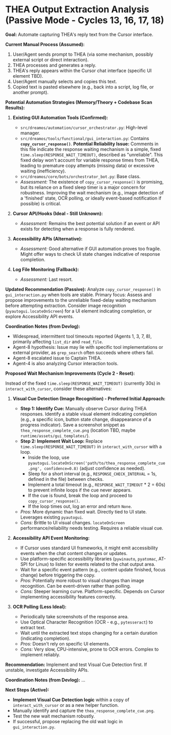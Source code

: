 # THEA Output Extraction Analysis (Passive Mode - Cycles 13, 16, 17, 18)

**Goal:** Automate capturing THEA's reply text from the Cursor interface.

**Current Manual Process (Assumed):**
1. User/Agent sends prompt to THEA (via some mechanism, possibly external script or direct interaction).
2. THEA processes and generates a reply.
3. THEA's reply appears within the Cursor chat interface (specific UI element TBD).
4. User/Agent manually selects and copies this text.
5. Copied text is pasted elsewhere (e.g., back into a script, log file, or another prompt).

**Potential Automation Strategies (Memory/Theory + Codebase Scan Results):**

1.  **Existing GUI Automation Tools (Confirmed):**
    *   `src/dreamos/automation/cursor_orchestrator.py`: High-level manager.
    *   `src/dreamos/tools/functional/gui_interaction.py`: Contains **`copy_cursor_response()`**. **Potential Reliability Issue:** Comments in this file indicate the response waiting mechanism is a simple, fixed `time.sleep(RESPONSE_WAIT_TIMEOUT)`, described as "unreliable". This fixed delay won't account for variable response times from THEA, leading to premature copy attempts (missing data) or excessive waiting (inefficiency).
    *   `src/dreamos/core/bots/orchestrator_bot.py`: Base class.
    *   *Assessment:* The existence of `copy_cursor_response()` is promising, but its reliance on a fixed sleep timer is a major concern for robustness. Improving the wait mechanism (e.g., image detection of a 'finished' state, OCR polling, or ideally event-based notification if possible) is critical.

2.  **Cursor API/Hooks (Ideal - Still Unknown):**
    *   *Assessment:* Remains the best potential solution if an event or API exists for detecting when a response is fully rendered.

3.  **Accessibility APIs (Alternative):**
    *   *Assessment:* Good alternative if GUI automation proves too fragile. Might offer ways to check UI state changes indicative of response completion.

4.  **Log File Monitoring (Fallback):**
    *   *Assessment:* Last resort.

**Updated Recommendation (Passive):**
Analyze `copy_cursor_response()` in `gui_interaction.py` when tools are stable. Primary focus: Assess and propose improvements to the unreliable fixed-delay waiting mechanism before attempting extraction. Consider image recognition (`pyautogui.locateOnScreen`) for a UI element indicating completion, or explore Accessibility API events.

**Coordination Notes (from Devlog):**
- Widespread, intermittent tool timeouts reported (Agents 1, 3, 7, 8), primarily affecting `list_dir` and `read_file`.
- Agent-8 hypothesis: Issue may lie with specific tool implementations or external provider, as `grep_search` often succeeds where others fail.
- Agent-8 escalated issue to Captain THEA.
- Agent-4 is also analyzing Cursor interaction tools.

**Proposed Wait Mechanism Improvements (Cycle 2 - Reset):**

Instead of the fixed `time.sleep(RESPONSE_WAIT_TIMEOUT)` (currently 30s) in `interact_with_cursor`, consider these alternatives:

1.  **Visual Cue Detection (Image Recognition) - Preferred Initial Approach:**
    *   **Step 1: Identify Cue:** Manually observe Cursor during THEA responses. Identify a stable visual element indicating completion (e.g., a specific icon, button state change, disappearance of a progress indicator). Save a screenshot snippet as `thea_response_complete_cue.png` (location TBD, maybe `runtime/assets/gui_templates/`).
    *   **Step 2: Implement Wait Loop:** Replace `time.sleep(RESPONSE_WAIT_TIMEOUT)` in `interact_with_cursor` with a loop.
        *   Inside the loop, use `pyautogui.locateOnScreen('path/to/thea_response_complete_cue.png', confidence=0.8)` (adjust confidence as needed).
        *   Sleep for a short interval (e.g., `RESPONSE_CHECK_INTERVAL` = 1s, defined in the file) between checks.
        *   Implement a total timeout (e.g., `RESPONSE_WAIT_TIMEOUT` * 2 = 60s) to prevent infinite loops if the cue never appears.
        *   If the cue is found, break the loop and proceed to `copy_cursor_response()`.
        *   If the loop times out, log an error and return `None`.
    *   *Pros:* More dynamic than fixed wait. Directly tied to UI state. Leverages existing `pyautogui`.
    *   *Cons:* Brittle to UI visual changes. `locateOnScreen` performance/reliability needs testing. Requires a reliable visual cue.

2.  **Accessibility API Event Monitoring:**
    *   If Cursor uses standard UI frameworks, it might emit accessibility events when the chat content changes or updates.
    *   Use platform-specific accessibility libraries (`pywinauto`, `pyatomac`, AT-SPI for Linux) to listen for events related to the chat output area.
    *   Wait for a specific event pattern (e.g., content update finished, focus change) before triggering the copy.
    *   *Pros:* Potentially more robust to visual changes than image recognition. Can be event-driven rather than polling.
    *   *Cons:* Steeper learning curve. Platform-specific. Depends on Cursor implementing accessibility features correctly.

3.  **OCR Polling (Less Ideal):**
    *   Periodically take screenshots of the response area.
    *   Use Optical Character Recognition (OCR - e.g., `pytesseract`) to extract text.
    *   Wait until the extracted text stops changing for a certain duration (indicating completion).
    *   *Pros:* Doesn't rely on specific UI elements.
    *   *Cons:* Very slow, CPU-intensive, prone to OCR errors. Complex to implement reliably.

**Recommendation:** Implement and test Visual Cue Detection first. If unstable, investigate Accessibility APIs.

**Coordination Notes (from Devlog):**
...

**Next Steps (Active):**
- **Implement Visual Cue Detection logic** within a copy of `interact_with_cursor` or as a new helper function.
- Manually identify and capture the `thea_response_complete_cue.png`.
- Test the new wait mechanism robustly.
- If successful, propose replacing the old wait logic in `gui_interaction.py`.
